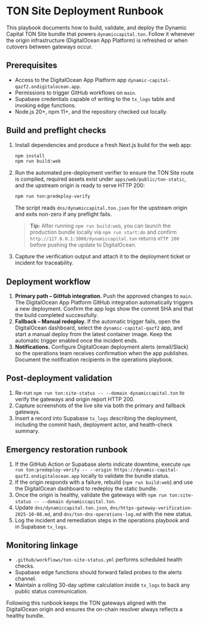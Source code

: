 # TON Site Deployment Runbook

This playbook documents how to build, validate, and deploy the Dynamic Capital
TON Site bundle that powers `dynamiccapital.ton`. Follow it whenever the origin
infrastructure (DigitalOcean App Platform) is refreshed or when cutovers between
gateways occur.

## Prerequisites

- Access to the DigitalOcean App Platform app
  `dynamic-capital-qazf2.ondigitalocean.app`.
- Permissions to trigger GitHub workflows on `main`.
- Supabase credentials capable of writing to the `tx_logs` table and invoking
  edge functions.
- Node.js 20+, npm 11+, and the repository checked out locally.

## Build and preflight checks

1. Install dependencies and produce a fresh Next.js build for the web app:

   ```bash
   npm install
   npm run build:web
   ```

2. Run the automated pre-deployment verifier to ensure the TON Site route is
   compiled, required assets exist under `apps/web/public/ton-static`, and the
   upstream origin is ready to serve HTTP 200:

   ```bash
   npm run ton:predeploy-verify
   ```

   The script reads `dns/dynamiccapital.ton.json` for the upstream origin and
   exits non-zero if any preflight fails.

   > **Tip:** After running `npm run build:web`, you can launch the production
   > bundle locally via `npm run start:do` and confirm
   > `http://127.0.0.1:3000/dynamiccapital.ton` returns `HTTP 200` before
   > pushing the update to DigitalOcean.

3. Capture the verification output and attach it to the deployment ticket or
   incident for traceability.

## Deployment workflow

1. **Primary path – GitHub integration.** Push the approved changes to `main`.
   The DigitalOcean App Platform GitHub integration automatically triggers a new
   deployment. Confirm the app logs show the commit SHA and that the build
   completed successfully.
2. **Fallback – Manual redeploy.** If the automatic trigger fails, open the
   DigitalOcean dashboard, select the `dynamic-capital-qazf2` app, and start a
   manual deploy from the latest container image. Keep the automatic trigger
   enabled once the incident ends.
3. **Notifications.** Configure DigitalOcean deployment alerts (email/Slack) so
   the operations team receives confirmation when the app publishes. Document
   the notification recipients in the operations playbook.

## Post-deployment validation

1. Re-run `npm run ton:site-status -- --domain dynamiccapital.ton` to verify the
   gateways and origin report HTTP 200.
2. Capture screenshots of the live site via both the primary and fallback
   gateways.
3. Insert a record into Supabase `tx_logs` describing the deployment, including
   the commit hash, deployment actor, and health-check summary.

## Emergency restoration runbook

1. If the GitHub Action or Supabase alerts indicate downtime, execute
   `npm run ton:predeploy-verify -- --origin https://dynamic-capital-qazf2.ondigitalocean.app`
   locally to validate the bundle status.
2. If the origin responds with a failure, rebuild (`npm run build:web`) and use
   the DigitalOcean dashboard to redeploy the static bundle.
3. Once the origin is healthy, validate the gateways with
   `npm run ton:site-status -- --domain dynamiccapital.ton`.
4. Update `dns/dynamiccapital.ton.json`,
   `dns/https-gateway-verification-2025-10-08.md`, and
   `dns/ton-dns-operations-log.md` with the new status.
5. Log the incident and remediation steps in the operations playbook and in
   Supabase `tx_logs`.

## Monitoring linkage

- `.github/workflows/ton-site-status.yml` performs scheduled health checks.
- Supabase edge functions should forward failed probes to the alerts channel.
- Maintain a rolling 30-day uptime calculation inside `tx_logs` to back any
  public status communication.

Following this runbook keeps the TON gateways aligned with the DigitalOcean
origin and ensures the on-chain resolver always reflects a healthy bundle.
